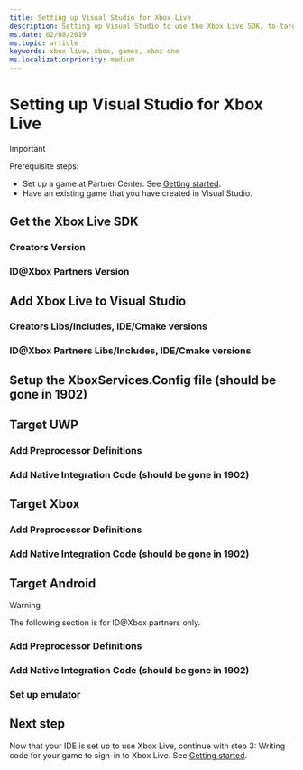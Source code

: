 ```yaml
---
title: Setting up Visual Studio for Xbox Live
description: Setting up Visual Studio to use the Xbox Live SDK, to target UWP, Xbox, or Android.
ms.date: 02/08/2019
ms.topic: article
keywords: xbox live, xbox, games, xbox one
ms.localizationpriority: medium
---
```

# Setting up Visual Studio for Xbox Live

   > [!IMPORTANT]
   > Prerequisite steps: 
   > *  Set up a game at Partner Center. See [Getting started](../index.md).
   > *  Have an existing game that you have created in Visual Studio.


<!--========================================================================-->
## Get the Xbox Live SDK


### Creators Version


### ID@Xbox Partners Version


<!--========================================================================-->
## Add Xbox Live to Visual Studio


### Creators Libs/Includes, IDE/Cmake versions


### ID@Xbox Partners Libs/Includes, IDE/Cmake versions



<!--========================================================================-->
## Setup the XboxServices.Config file (should be gone in 1902)



<!--========================================================================-->
## Target UWP


### Add Preprocessor Definitions


### Add Native Integration Code (should be gone in 1902)


<!--========================================================================-->
## Target Xbox


### Add Preprocessor Definitions


### Add Native Integration Code (should be gone in 1902)



<!--========================================================================-->
## Target Android

   > [!WARNING]
   > The following section is for ID@Xbox partners only.


### Add Preprocessor Definitions


### Add Native Integration Code (should be gone in 1902)


### Set up emulator


<!--========================================================================-->
## Next step

Now that your IDE is set up to use Xbox Live, continue with step 3: Writing code for your game to sign-in to Xbox Live.
See [Getting started](../index.md).

